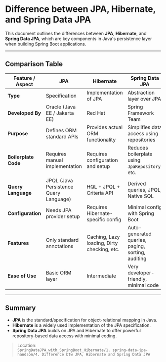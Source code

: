 #  Difference between JPA, Hibernate, and Spring Data JPA

This document outlines the differences between **JPA**, **Hibernate**, and **Spring Data JPA**, which are key components in Java's persistence layer when building Spring Boot applications.

---

## Comparison Table

| Feature / Aspect          | **JPA**                                               | **Hibernate**                                         | **Spring Data JPA**                                       |
|---------------------------|--------------------------------------------------------|--------------------------------------------------------|------------------------------------------------------------|
| **Type**                  | Specification                                          | Implementation of JPA                                  | Abstraction layer over JPA                                 |
| **Developed By**          | Oracle (Java EE / Jakarta EE)                         | Red Hat                                                | Spring Framework Team                                      |
| **Purpose**               | Defines ORM standard APIs                             | Provides actual ORM functionality                      | Simplifies data access using repositories                  |
| **Boilerplate Code**      | Requires manual implementation                        | Requires configuration and setup                       | Reduces boilerplate using `JpaRepository`, etc.            |
| **Query Language**        | JPQL (Java Persistence Query Language)                | HQL + JPQL + Criteria API                              | Derived queries, JPQL, Native SQL                          |
| **Configuration**         | Needs JPA provider setup                              | Requires Hibernate-specific config                     | Minimal config with Spring Boot                            |
| **Features**              | Only standard annotations                             | Caching, Lazy loading, Dirty checking, etc.            | Auto-generated queries, paging, sorting, auditing          |
| **Ease of Use**           | Basic ORM layer                                       | Intermediate                                           | Very developer-friendly, minimal code                      |

---

## Summary

- **JPA** is the standard/specification for object-relational mapping in Java.
- **Hibernate** is a widely used implementation of the JPA specification.
- **Spring Data JPA** builds on JPA and Hibernate to offer powerful repository-based data access with minimal coding.


> Location:  
> `SpringDataJPA_with_SpringBoot_Hibernate/1. spring-data-jpa-handson/4. Difference btw JPA, Hibernate and Spring Data JPA`

